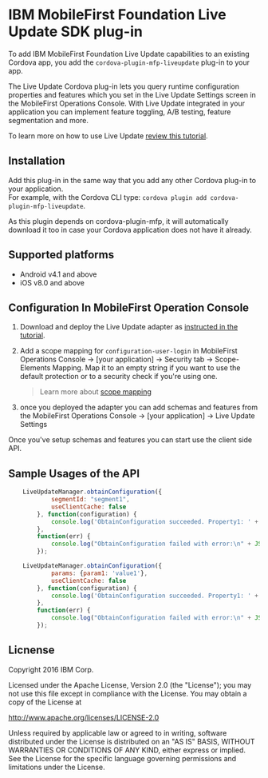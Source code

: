 # IBM MobileFirst Foundation Live Update SDK plug-in
To add IBM MobileFirst Foundation Live Update capabilities to an existing Cordova app, you add the `cordova-plugin-mfp-liveupdate` plug-in to your app.

The Live Update Cordova plug-in lets you query runtime configuration properties and features which you set in the Live Update Settings screen in the MobileFirst Operations Console. With Live Update integrated in your application you can implement feature toggling, A/B testing, feature segmentation and more.

To learn more on how to use Live Update [review this tutorial](https://mobilefirstplatform.ibmcloud.com/tutorials/en/foundation/8.0/using-the-mfpf-sdk/live-update/).

## Installation
Add this plug-in in the same way that you add any other Cordova plug-in to your application.  
For example, with the Cordova CLI type: `cordova plugin add cordova-plugin-mfp-liveupdate`.

As this plugin depends on cordova-plugin-mfp, it will automatically download it too in case your Cordova application does not have it already.

## Supported platforms
- Android v4.1 and above
- iOS v8.0 and above

## Configuration In MobileFirst Operation Console
1. Download and deploy the Live Update adapter as [instructed in the tutorial](https://mobilefirstplatform.ibmcloud.com/tutorials/en/foundation/8.0/using-the-mfpf-sdk/live-update/#adding-live-update-to-mobilefirst-server).

2. Add a scope mapping for `configuration-user-login` in MobileFirst Operations Console → [your application] → Security tab → Scope-Elements Mapping. Map it to an empty string if you want to use the
default protection or to a security check if you're using one.

	> Learn more about [scope mapping](https://mobilefirstplatform.ibmcloud.com/tutorials/en/foundation/8.0/authentication-and-security/authorization-concepts/#scope-mapping)

3. once you deployed the adapter you can add schemas and features from the MobileFirst Operations Console → [your application] → Live Update Settings

Once you've setup schemas and features you can start use the client side API.

## Sample Usages of the API

```javascript
    LiveUpdateManager.obtainConfiguration({
            segmentId: "segment1",
            useClientCache: false
        }, function(configuration) {
            console.log('ObtainConfiguration succeeded. Property1: ' + JSON.stringify(configuration.properties.property1));
        },
        function(err) {
            console.log("ObtainConfiguration failed with error:\n" + JSON.stringify(err));
        });

    LiveUpdateManager.obtainConfiguration({
            params: {param1: 'value1'},
            useClientCache: false
        }, function(configuration) {
            console.log('ObtainConfiguration succeeded. Property1: ' + JSON.stringify(configuration.properties.property1));
        },
        function(err) {
            console.log("ObtainConfiguration failed with error:\n" + JSON.stringify(err));
        });
```

## Licnense
Copyright 2016 IBM Corp.

Licensed under the Apache License, Version 2.0 (the "License"); you may not use this file except in compliance with the License. You may obtain a copy of the License at

http://www.apache.org/licenses/LICENSE-2.0

Unless required by applicable law or agreed to in writing, software distributed under the License is distributed on an "AS IS" BASIS, WITHOUT WARRANTIES OR CONDITIONS OF ANY KIND, either express or implied. See the License for the specific language governing permissions and limitations under the License.
